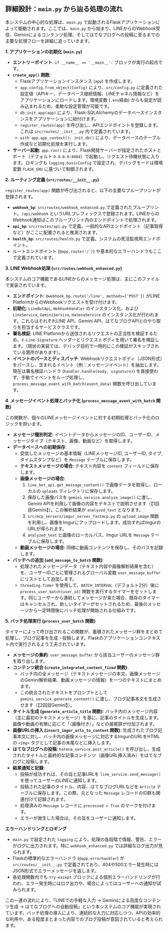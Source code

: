 ## 詳細設計：`main.py` から辿る処理の流れ

本システムの中心的な処理は、`main.py` で起動されるFlaskアプリケーションによって駆動されます。ここでは、`main.py` から始まり、LINEからのWebhook受信、Geminiによるコンテンツ処理、そしてはてなブログへの投稿に至るまでの主要な処理フローを詳細に追っていきます。

**1. アプリケーションの初期化 (`main.py`)**

*   **エントリーポイント**: `if __name__ == '__main__':` ブロックが実行の起点です。
*   **`create_app()` 関数**:
    *   Flaskアプリケーションインスタンス (`app`) を作成します。
    *   `app.config.from_object(Config)` により、`src/config.py` に定義された設定値（APIキー、データベース接続情報、LINEチャネル情報など）をアプリケーションにロードします。環境変数 (`.env`経由) からも設定が読み込まれるため、柔軟な設定管理が可能です。
    *   `db.init_app(app)` により、Flask-SQLAlchemyのデータベースインスタンスをアプリケーションに紐付けます。
    *   `register_routes(app)` を呼び出し、APIエンドポイントを登録します。これは `src/routes/__init__.py` 内で定義されています。
    *   `with app.app_context(): init_db()` により、データベースのテーブル作成など初期化処理を実行します。
*   **サーバー起動**: `app.run()` により、Flask開発サーバーが指定されたホストとポート（デフォルト `0.0.0.0:8084`）で起動し、リクエスト待機状態に入ります。ロギングも `logging.basicConfig` で設定され、デバッグモードは環境変数 `FLASK_ENV` に基づいて制御されます。

**2. ルーティング定義 (`src/routes/__init__.py`)**

`register_routes(app)` 関数が呼び出されると、以下の主要なブループリントが登録されます。

*   **`webhook_bp`**: `src/routes/webhook_enhanced.py` で定義されたブループリント。`/api/webhook` というURLプレフィックスで登録されます。LINEからのWebhook通知はこのブループリント内のエンドポイントで処理されます。
*   **`api_bp`**: `src/routes/api.py` で定義。一般的なAPIエンドポイント（記事取得など）がここに配置されると推測されます。
*   **`health_bp`**: `src/routes/health.py` で定義。システムの死活監視用エンドポイント。
*   ルートエンドポイント (`@app.route('/')`) や基本的なエラーハンドラもここで定義されています。

**3. LINE Webhook処理 (`src/routes/webhook_enhanced.py`)**

本システムのコア機能であるLINEからのメッセージ処理は、主にこのファイルで実装されています。

*   **エンドポイント**: `@webhook_bp.route('/line', methods=['POST'])` がLINE PlatformからのWebhookリクエストを受け付けます。
*   **初期化**: `LineBotApi`, `WebhookHandler` のインスタンス化、および `LineService`, `GeminiService`, `HatenaService` のインスタンス化が行われます。これらはそれぞれLINE API、Gemini API、はてなブログAPIとのやり取りを担当するサービスクラスです。
*   **署名検証**: LINE Platformから送信されるリクエストの正当性を検証するため、`X-Line-Signature` ヘッダーとリクエストボディを用いて署名を検証します。（現状の実装では、デバッグ目的で一時的にこの検証がスキップされている箇所があります）。
*   **イベントのパースとディスパッチ**: Webhookリクエストボディ（JSON形式）をパースし、含まれるイベント（例：メッセージイベント）を抽出します。現在は署名検証ハンドラ (`handler.handle(body, signature)`) を直接使わず、手動でイベントをループ処理し、`process_message_event_with_batch(event_data)` 関数を呼び出しています。

**4. メッセージイベント処理とバッチ化 (`process_message_event_with_batch` 関数)**

この関数が、個々のLINEメッセージイベントに対する初期処理とバッチ化のロジックを担います。

*   **メッセージ種別判定**: イベントデータからメッセージのID、ユーザーID、メッセージタイプ（テキスト、画像、動画など）を取得します。
*   **データベースへの初期保存**:
    *   受信したメッセージの基本情報（LINEメッセージID, ユーザーID, タイプ, タイムスタンプなど）を `Message` テーブルに保存します。
    *   **テキストメッセージの場合**: テキスト内容を `content` フィールドに保存します。
    *   **画像メッセージの場合**:
        1.  `line_bot_api.get_message_content()` で画像データを取得し、ローカルの `uploads` ディレクトリに保存します。
        2.  保存した画像パスを `gemini_service.analyze_image()` に渡し、Gemini APIを利用して画像の内容をテキストで説明させます（【1回目Gemini】）。この解析結果が `analyzed_text` となります。
        3.  `src/mcp_servers/imgur_server_fastmcp.py` の `upload_image` 関数を利用し、画像をImgurにアップロードします。成功すればImgurのURLが得られます。
        4.  `analyzed_text` と画像のローカルパス、Imgur URLを `Message` テーブルに保存します。
    *   **動画メッセージの場合**: 同様に動画コンテンツを保存し、そのパスを記録します。
*   **バッチへの追加 (`add_message_to_batch` 関数)**:
    *   処理されたメッセージデータ（テキスト内容や画像解析結果を含む）を、ユーザーIDごとに管理されるグローバル変数 `user_message_buffer` にリストとして追加します。
    *   `threading.Timer` を使用して、`BATCH_INTERVAL`（デフォルト2分）後に `process_user_batch(user_id)` 関数を実行するタイマーをセットします。同じユーザーから連続してメッセージが来た場合、既存のタイマーはキャンセルされ、新しいタイマーがセットされるため、最後のメッセージから一定時間後にバッチ処理が開始される仕組みです。

**5. バッチ処理実行 (`process_user_batch` 関数)**

タイマーによって呼び出されるこの関数が、蓄積されたメッセージ群をまとめて処理し、ブログ記事を生成・投稿します。Flaskのアプリケーションコンテキスト内で実行されるよう工夫されています。

*   **メッセージの集約**: `user_message_buffer` から該当ユーザーのメッセージ群を取り出します。
*   **コンテンツ統合 (`create_integrated_content_fixed` 関数)**:
    *   バッチ内の全メッセージ（テキストメッセージの本文、画像メッセージのGemini解析結果、動画メッセージの情報）を一つのテキストにまとめます。
    *   この統合されたテキストをプロンプトとして `gemini_service.generate_content()` に渡し、ブログ記事本文を生成させます（【2回目Gemini】）。
*   **タイトル生成 (`generate_article_title` 関数)**: バッチ内のメッセージ内容（主に最初のテキストメッセージ）を基に、記事のタイトルを生成します。画像や動画の有無に応じて「（画像付き）」などの接尾辞が付加されます。
*   **画像URLの挿入 (`insert_imgur_urls_to_content` 関数)**: 生成されたブログ記事本文に対し、バッチ内の画像メッセージに対応するImgurのURLをHTMLの `<img>` タグとして記事の末尾などに挿入します。
*   **はてなブログへの投稿**: `hatena_service.post_article()` を呼び出し、生成されたタイトルと最終的な記事コンテンツ（画像URL挿入済み）をはてなブログに投稿します。
*   **結果通知と記録**:
    *   投稿が成功すれば、その旨と記事URLを `line_service.send_message()` を使ってユーザーのLINEに通知します。
    *   投稿された記事のタイトル、内容、はてなブログURLなどを `Article` テーブルに保存します。この際、元となった `Message` レコードのID群も関連付けて記録されます。
    *   処理済みの `Message` レコードに `processed = True` のマークを付けます。
    *   エラーが発生した場合は、その旨をユーザーに通知します。

**エラーハンドリングとロギング**

*   `main.py` で設定された `logging` により、処理の各段階で情報、警告、エラーがログに出力されます。特に `webhook_enhanced.py` では詳細なログ出力が見られます。
*   Flaskの標準的なエラーハンドラ (`@app.errorhandler`) が `src/routes/__init__.py` で定義されており、404や500エラー発生時にはJSON形式でエラーメッセージを返します。
*   各処理関数内でも `try-except` ブロックによる個別エラーハンドリングが行われ、エラー発生時にはログ出力や、場合によってはユーザーへの通知が試みられます。

この一連の流れにより、「LINEでの手軽な入力 → Geminiによる高度なコンテンツ生成 → はてなブログへの自動投稿」という本システムのコア機能が実現されています。バッチ処理の導入により、連続的な入力に対応しつつ、APIの効率的な利用や、ある程度まとまった内容でのブログ投稿が意図されていると考えられます。

